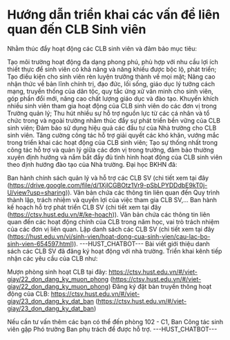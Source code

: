 # Hướng dẫn triển khai các vấn đề liên quan đến CLB Sinh viên

Nhằm thúc đẩy hoạt động các CLB sinh viên và đảm bảo mục tiêu: 

Tạo môi trường hoạt động đa dạng phong phú, phù hợp với nhu cầu lợi ích thiết thực để sinh viên có khả năng và năng khiếu được bộc lộ, phát triển; Tạo điều kiện cho sinh viên rèn luyện trưởng thành về mọi mặt; Nâng cao nhận thức về bản lĩnh chính trị, đạo đức, lối sống, giáo dục lý tưởng cách mạng, truyền thống của dân tộc, quy tắc ứng xử văn minh cho sinh viên, góp phần đổi mới, nâng cao chất lượng giáo dục và đào tạo. Khuyến khích nhiều sinh viên tham gia hoạt động của CLB sinh viên do các đơn vị trong Trường quản lý; Thu hút nhiều sự hỗ trợ nguồn lực từ các cá nhân và tổ chức trong và ngoài trường nhằm thúc đẩy sự phát triển bền vững của CLB sinh viên; Đảm bảo sử dụng hiệu quả các đầu tư của Nhà trường cho CLB sinh viên. Tăng cường công tác hỗ trợ giải quyết các khó khăn, vướng mắc trong triển khai các hoạt động của CLB sinh viên; Tạo sự thống nhất trong công tác hỗ trợ và quản lý giữa các đơn vị trong trường, đảm bảo thường xuyên định hướng và nắm bắt đầy đủ tình hình hoạt động của CLB sinh viên theo định hướng đào tạo của Nhà trường. Đại học BKHN đã:

Ban hành chính sách quản lý và hỗ trợ các CLB SV (chi tiết xem tại đây (https://drive.google.com/file/d/1XjlCGBOtz1Vr9-pSbLPYDDdbE9kT0j-U/view?usp=sharing)). Văn bản chứa các thông tin liên quan đến Quy trình thành lập, trách nhiệm và quyền lợi của việc tham gia CLB SV,... Ban hành kế hoạch hỗ trợ phát triển CLB SV (chi tiết xem tại đây (https://ctsv.hust.edu.vn/#/ke-hoach)). Văn bản chứa các thông tin liên quan đến các hoạt động chính của CLB trong năm học, vai trò trách nhiệm của các đơn vị liên quan. Lập danh sách các CLB SV (chi tiết xem tại đây (https://hust.edu.vn/vi/sinh-vien/hoat-dong-cua-sinh-vien/cau-lac-bo-sinh-vien-654597.html)). 
 ---HUST_CHATBOT---
Bài viết giới thiệu danh sách các CLB SV đã đăng ký hoạt động với nhà trường. Triển khai kênh tiếp nhận các yêu cầu của CLB như:

Mượn phòng sinh hoạt CLB tại đây: https://ctsv.hust.edu.vn/#/viet-giay/22_don_dang_ky_muon_phong (https://ctsv.hust.edu.vn/#/viet-giay/22_don_dang_ky_muon_phong) 
Đăng ký đặt bàn truyền thông hoạt động của CLB: https://ctsv.hust.edu.vn/#/viet-giay/23_don_dang_ky_dat_ban (https://ctsv.hust.edu.vn/#/viet-giay/23_don_dang_ky_dat_ban)

Nếu cần tư vấn thêm các bạn có thể đến phòng 102 - C1, Ban Công tác sinh viên gặp Phó trưởng Ban phụ trách để được hỗ trợ. 
 ---HUST_CHATBOT---